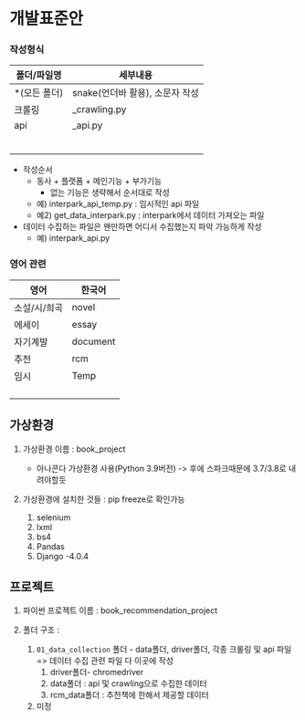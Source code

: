 # 개발표준안

### 작성형식

| 폴더/파일명  | 세부내용                        |
| ------------ | ------------------------------- |
| *(모든 폴더) | snake(언더바 활용), 소문자 작성 |
| 크롤링       | _crawling.py                    |
| api          | _api.py                         |
|              |                                 |
|              |                                 |
|              |                                 |
|              |                                 |
|              |                                 |
|              |                                 |

- 작성순서
  - 동사 + 플랫폼 + 메인기능 + 부가기능
    - 없는 기능은 생략해서 순서대로 작성
  - 예) interpark_api_temp.py : 임시적인 api 파일
  - 예2) get_data_interpark.py : interpark에서 데이터 가져오는 파일
- 데이터 수집하는 파일은 왠만하면 어디서 수집했는지 파악 가능하게 작성
  - 예) interpark_api.py



### 영어 관련

| 영어         | 한국어   |
| ------------ | -------- |
| 소설/시/희곡 | novel    |
| 에세이       | essay    |
| 자기계발     | document |
| 추천         | rcm      |
| 임시         | Temp     |
|              |          |
|              |          |
|              |          |
|              |          |

## 가상환경

1. 가상환경 이름 : book_project
   - 아나콘다 가상환경 사용(Python 3.9버전) -> 후에 스파크때문에 3.7/3.8로 내려야할듯

2. 가상환경에 설치한 것들 : pip freeze로 확인가능
   1. selenium
   2. lxml
   3. bs4
   4. Pandas
   5. Django -4.0.4

## 프로젝트 

1. 파이썬 프로젝트 이름 : book_recommendation_project

2. 폴더 구조 : 

   1. `01_data_collection` 폴더 - data폴더, driver폴더, 각종 크롤링 및 api 파일 => 데이터 수집 관련 파일 다 이곳에 작성
      1. driver폴더- chromedriver
      2. data폴더 : api 및 crawling으로 수집한 데이터
      3. rcm_data폴더 : 추천책에 한해서 제공할 데이터
   2. 미정

   

   

